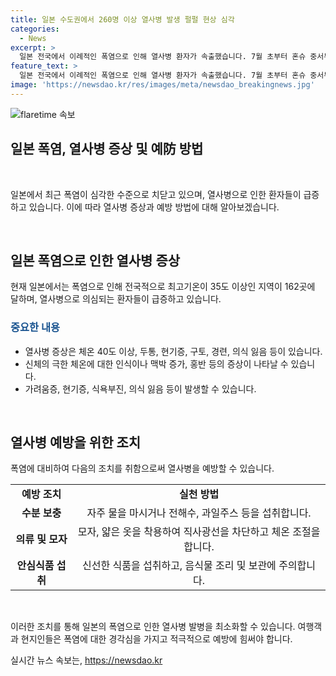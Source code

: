 ```yaml
---
title: 일본 수도권에서 260명 이상 열사병 발생 펄펄 현상 심각
categories:
  - News
excerpt: >
  일본 전국에서 이례적인 폭염으로 인해 열사병 환자가 속출했습니다. 7월 초부터 혼슈 중서부 미에현 마쓰사카시에서는 최고기온이 39.7도로 기록되었고, 도쿄를 포함한 여러 지역에서도 높은 온도로 55명이 열사병 의심 증상으로 병원에 이송되었습니다. 전국 기상 관측지점 중 35도 이상인 지역은 162곳에 달해, 폭염이 심각한 상황입니다.
feature_text: >
  일본 전국에서 이례적인 폭염으로 인해 열사병 환자가 속출했습니다. 7월 초부터 혼슈 중서부 미에현 마쓰사카시에서는 최고기온이 39.7도로 기록되었고, 도쿄를 포함한 여러 지역에서도 높은 온도로 55명이 열사병 의심 증상으로 병원에 이송되었습니다. 전국 기상 관측지점 중 35도 이상인 지역은 162곳에 달해, 폭염이 심각한 상황입니다.
image: 'https://newsdao.kr/res/images/meta/newsdao_breakingnews.jpg'
---
```


<p><img src="https://newsdao.kr/res/images/meta/newsdao_breakingnews.jpg" alt="flaretime 속보" /></p>

<h2 data-ke-size="size26">일본 폭염, 열사병 증상 및 예防 방법</h2>

<p data-ke-size="size16">&nbsp;</p>

<p>일본에서 최근 폭염이 심각한 수준으로 치닫고 있으며, 열사병으로 인한 환자들이 급증하고 있습니다. 이에 따라 열사병 증상과 예방 방법에 대해 알아보겠습니다.</p>

<p data-ke-size="size16">&nbsp;</p>

<h2 data-ke-size="size24">일본 폭염으로 인한 열사병 증상</h2>

<p data-ke-size="size16">현재 일본에서는 폭염으로 인해 전국적으로 최고기온이 35도 이상인 지역이 162곳에 달하며, 열사병으로 의심되는 환자들이 급증하고 있습니다.</p>

<h3><b><span style="color: #1a5490;">중요한 내용</span></b></h3>

<ul>
    <li>열사병 증상은 체온 40도 이상, 두통, 현기증, 구토, 경련, 의식 잃음 등이 있습니다.</li>
    <li>신체의 극한 체온에 대한 인식이나 맥박 증가, 홍반 등의 증상이 나타날 수 있습니다. </li>
    <li>가려움증, 현기증, 식욕부진, 의식 잃음 등이 발생할 수 있습니다. </li>
</ul>

<p data-ke-size="size16">&nbsp;</p>

<h2 data-ke-size="size24">열사병 예방을 위한 조치</h2>

<p data-ke-size="size16">폭염에 대비하여 다음의 조치를 취함으로써 열사병을 예방할 수 있습니다.</p>

<table>
<tbody>
<tr>
<td style="text-align: center; height: 17px;"><b>예방 조치</b></td>
<td style="text-align: center; height: 17px;"><b>실천 방법</b></td>
</tr>
<tr>
<td style="text-align: center; height: 17px;"><b>수분 보충</b></td>
<td style="text-align: center; height: 17px;">자주 물을 마시거나 전해수, 과일주스 등을 섭취합니다.</td>
</tr>
<tr>
<td style="text-align: center; height: 17px;"><b>의류 및 모자</b></td>
<td style="text-align: center; height: 17px;">모자, 얇은 옷을 착용하여 직사광선을 차단하고 체온 조절을 합니다.</td>
</tr>
<tr>
<td style="text-align: center; height: 17px;"><b>안심식품 섭취</b></td>
<td style="text-align: center; height: 17px;">신선한 식품을 섭취하고, 음식물 조리 및 보관에 주의합니다.</td>
</tr>
</tbody>
</table>

<p data-ke-size="size16">&nbsp;</p>

<p>이러한 조치를 통해 일본의 폭염으로 인한 열사병 발병을 최소화할 수 있습니다. 여행객과 현지인들은 폭염에 대한 경각심을 가지고 적극적으로 예방에 힘써야 합니다.</p>
실시간 뉴스 속보는, <a href="https://newsdao.kr" rel="dofollow">https://newsdao.kr</a>


